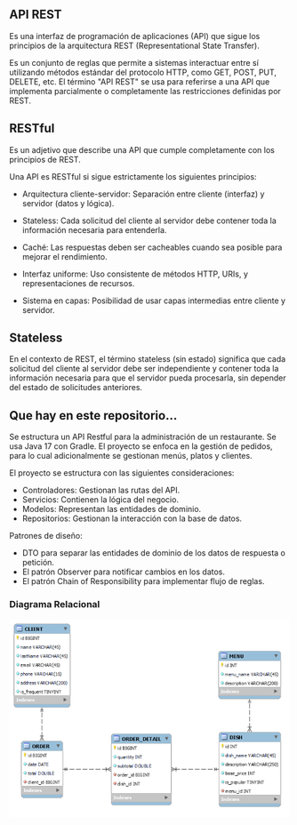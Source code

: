 ## API REST

Es una interfaz de programación de aplicaciones (API) que sigue los principios de la arquitectura REST (Representational State Transfer).

Es un conjunto de reglas que permite a sistemas interactuar entre sí utilizando métodos estándar del protocolo HTTP, como GET, POST, PUT, DELETE, etc.
El término "API REST" se usa para referirse a una API que implementa parcialmente o completamente las restricciones definidas por REST.

## RESTful

Es un adjetivo que describe una API que cumple completamente con los principios de REST.

Una API es RESTful si sigue estrictamente los siguientes principios:
- Arquitectura cliente-servidor: Separación entre cliente (interfaz) y servidor (datos y lógica).

- Stateless: Cada solicitud del cliente al servidor debe contener toda la información necesaria para entenderla.

- Caché: Las respuestas deben ser cacheables cuando sea posible para mejorar el rendimiento.

- Interfaz uniforme: Uso consistente de métodos HTTP, URIs, y representaciones de recursos.

- Sistema en capas: Posibilidad de usar capas intermedias entre cliente y servidor.

## Stateless

En el contexto de REST, el término stateless (sin estado) significa que cada solicitud del cliente al servidor debe ser independiente y contener toda la información necesaria para que el servidor pueda procesarla, sin depender del estado de solicitudes anteriores.

## Que hay en este repositorio...

Se estructura un API Restful para la administración de un restaurante. Se usa Java 17 con Gradle. El proyecto se enfoca en la gestión de pedidos, para lo cual adicionalmente se gestionan menús, platos y clientes.

El proyecto se estructura con las siguientes consideraciones:

- Controladores: Gestionan las rutas del API.
- Servicios: Contienen la lógica del negocio.
- Modelos: Representan las entidades de dominio.
- Repositorios: Gestionan la interacción con la base de datos.

Patrones de diseño:

- DTO para separar las entidades de dominio de los datos de respuesta o petición.
- El patrón Observer para notificar cambios en los datos.
- El patrón Chain of Responsibility para implementar flujo de reglas.

### Diagrama Relacional
![](./images/diagrama_relacional.png)